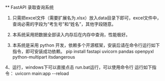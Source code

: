 ** FastAPI 录取查询系统

1. 只需把excel文件（需要扩展名为.xlsx）放入data目录下即可，excel文件中，查询必需的字段为“考生号”和“姓名”，其他字段随意。

2. 本系统采用把数据全部读入内存后在内存中查询，性能极好。

2. 本系统是采用 python 开发，依赖多个开源框架，安装后请在命令行运行如下指令，即可安装成功依赖。
    pip install fastapi uvicorn pandas openpyxl python-multipart itsdangerous

4、运行，windows下可以直接点击 run.bat运行，可以使用命令行 运行如下指令：
    uvicorn main:app --reload
